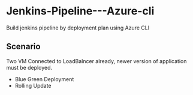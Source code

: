 # Jenkins-Pipeline---Azure-cli

Build jenkins pipeline by deployment plan using Azure CLI


## Scenario  
Two VM Connected to LoadBalncer already, newer version of application must be deployed.  
- Blue Green Deployment
- Rolling Update
